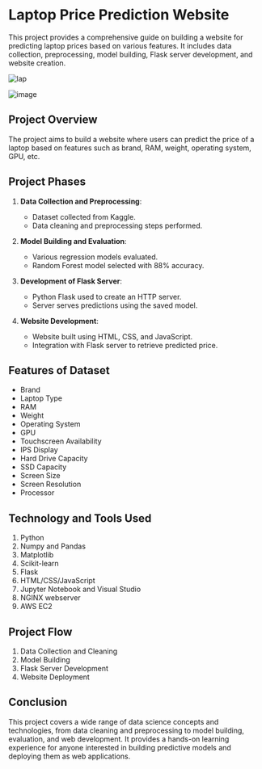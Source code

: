 
# Laptop Price Prediction Website

This project provides a comprehensive guide on building a website for predicting laptop prices based on various features. It includes data collection, preprocessing, model building, Flask server development, and website creation.

![lap](https://github.com/jiyamaryjoseph/Laptop-Price-Prediction/assets/83010684/62120764-9a65-4538-a1f0-d32da51bd3f3)



![image](https://github.com/jiyamaryjoseph/Laptop-Price-Prediction/assets/83010684/c5950a93-7011-486c-a0ad-00541c4b9d60)





## Project Overview

The project aims to build a website where users can predict the price of a laptop based on features such as brand, RAM, weight, operating system, GPU, etc.

## Project Phases

1. **Data Collection and Preprocessing**:
   - Dataset collected from Kaggle.
   - Data cleaning and preprocessing steps performed.

2. **Model Building and Evaluation**:
   - Various regression models evaluated.
   - Random Forest model selected with 88% accuracy.

3. **Development of Flask Server**:
   - Python Flask used to create an HTTP server.
   - Server serves predictions using the saved model.

4. **Website Development**:
   - Website built using HTML, CSS, and JavaScript.
   - Integration with Flask server to retrieve predicted price.

## Features of Dataset

- Brand
- Laptop Type
- RAM
- Weight
- Operating System
- GPU
- Touchscreen Availability
- IPS Display
- Hard Drive Capacity
- SSD Capacity
- Screen Size
- Screen Resolution
- Processor

## Technology and Tools Used

1. Python
2. Numpy and Pandas
3. Matplotlib
4. Scikit-learn
5. Flask
6. HTML/CSS/JavaScript
7. Jupyter Notebook and Visual Studio
8. NGINX webserver
9. AWS EC2

## Project Flow

1. Data Collection and Cleaning
2. Model Building
3. Flask Server Development
4. Website Deployment

## Conclusion

This project covers a wide range of data science concepts and technologies, from data cleaning and preprocessing to model building, evaluation, and web development. It provides a hands-on learning experience for anyone interested in building predictive models and deploying them as web applications.

